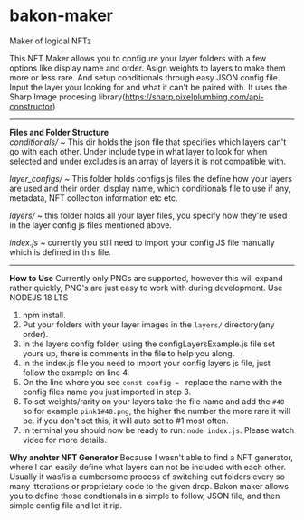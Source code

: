 # bakon-maker
Maker of logical NFTz

This NFT Maker allows you to configure your layer folders with a few options like display name and order.
Asign weights to layers to make them more or less rare.
And setup conditionals through easy JSON config file. Input the layer your looking for and what it can't be paired with.
It uses the Sharp Image procesing library(https://sharp.pixelplumbing.com/api-constructor)
<hr />

**Files and Folder Structure**<br />
*conditionals/* ~ This dir holds the json file that specifies which layers can't go with each other. Under include type in what layer to look for when selected and under excludes is an array of layers it is not compatible with.

*layer_configs/* ~ This folder holds configs js files the define how your layers are used and their order, display name, which conditionals file to use if any, metadata, NFT colleciton information etc etc.

*layers/* ~ this folder holds all your layer files, you specify how they're used in the layer config js files mentioned above.

*index.js* ~ currently you still need to import your config JS file manually which is defined in this file.

<hr />

**How to Use**
Currently only PNGs are supported, however this will expand rather quickly, PNG's are just easy to work with during development.
Use NODEJS 18 LTS

1) npm install.
1) Put your folders with your layer images in the `layers/` directory(any order).
2) In the layers config folder, using the configLayersExample.js file set yours up, there is comments in the file to help you along.
3) In the index.js file you need to import your config layers js file, just follow the example on line 4.
4) On the line where you see `const config = ` replace the name with the config files name you just imported in step 3.
5) To set weights/rarity on your layers take the file name and add the `#40` so for example `pink1#40.png`, the higher the number the more rare it will be.
   if you don't set this, it will auto set to #1 most often.
6) In terminal you should now be ready to run: `node index.js`.
Please watch video for more details.

**Why anohter NFT Generator**
Because I wasn't able to find a NFT generator, where I can easily define what layers can not be included with each other. Usually it was/is a cumbersome process
of switching out folders every so many itterations or proprietary code to the given drop. Bakon maker allows you to define those condtionals in a simple to follow,
JSON file, and then simple config file and let it rip.

